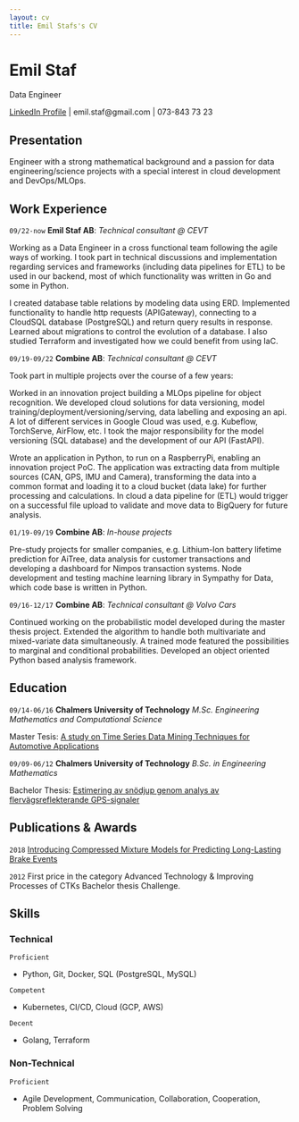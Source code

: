 ```yaml
---
layout: cv
title: Emil Stafs's CV
---
```

# Emil Staf
Data Engineer

<div id="webaddress">
<a href="https://www.linkedin.com/in/emil-staf-523b8120/">LinkedIn Profile</a> | emil.staf@gmail.com | 073-843 73 23
</div>

## Presentation
Engineer with a strong mathematical background and a passion for data engineering/science projects with a special interest in cloud development and DevOps/MLOps.

## Work Experience

`09/22-now`
__Emil Staf AB__: *Technical consultant @ CEVT*

Working as a Data Engineer in a cross functional team following the agile ways of working. I took part in technical discussions and implementation regarding services and frameworks (including data pipelines for ETL) to be used in our backend, most of which functionality was written in Go and some in Python.

I created database table relations by modeling data using ERD. Implemented functionality to handle http requests (APIGateway), connecting to a CloudSQL database (PostgreSQL) and return query results in response. Learned about migrations to control the evolution of a database. I also studied Terraform and investigated how we could benefit from using IaC.

`09/19-09/22`
__Combine AB__: *Technical consultant @ CEVT*

Took part in multiple projects over the course of a few years:

Worked in an innovation project building a MLOps pipeline for object recognition. We developed cloud solutions for data versioning, model training/deployment/versioning/serving, data labelling and exposing an api. A lot of different services in Google Cloud was used, e.g. Kubeflow, TorchServe, AirFlow, etc. I took the major responsibility for the model versioning (SQL database) and the development of our API (FastAPI).

Wrote an application in Python, to run on a RaspberryPi, enabling an innovation project PoC. The application was extracting data from multiple sources (CAN, GPS, IMU and Camera), transforming the data into a common format and loading it to a cloud bucket (data lake) for further processing and calculations. In cloud a data pipeline for (ETL) would trigger on a successful file upload to validate and move data to BigQuery for future analysis.

<!-- Worked as a project lead/developer in an innovation project to investigate the feasibility to detect abnormal communication on a CAN-bus using edge machine learning. A collaboration project with an external company, using their edge machine learning SDK. -->


`01/19-09/19`
__Combine AB__: *In-house projects*

Pre-study projects for smaller companies, e.g. Lithium-Ion battery lifetime prediction for AiTree, data analysis for customer transactions and developing a dashboard for Nimpos transaction systems. Node development and testing machine learning library in Sympathy for Data, which code base is written in Python.

`09/16-12/17`
__Combine AB__: *Technical consultant @ Volvo Cars*

Continued working on the probabilistic model developed during the master thesis project. Extended the algorithm to handle both multivariate and mixed-variate data simultaneously. A trained mode featured the possibilities to marginal and conditional probabilities. Developed an object oriented Python based analysis framework.

## Education

`09/14-06/16`
__Chalmers University of Technology__ *M.Sc. Engineering Mathematics and Computational Science*

Master Tesis: <a href="https://odr.chalmers.se/items/726efcda-a3d9-4dbd-903d-5d84512b66fd">A study on Time Series Data Mining Techniques for Automotive Applications</a>

`09/09-06/12`
__Chalmers University of Technology__ *B.Sc. in Engineering Mathematics*

Bachelor Thesis: <a href="https://odr.chalmers.se/items/a2616bf0-3b52-448f-aef7-2d88da60998b">Estimering av snödjup genom analys av flervägsreflekterande GPS-signaler</a>

## Publications & Awards

`2018`
<a href="https://research.chalmers.se/publication/506034">Introducing Compressed Mixture Models for Predicting Long-Lasting Brake Events</a>

`2012`
First price in the category Advanced Technology & Improving Processes of CTKs Bachelor thesis Challenge.

## Skills

### Technical

`Proficient`
- Python, Git, Docker, SQL (PostgreSQL, MySQL)

`Competent`
- Kubernetes, CI/CD, Cloud (GCP, AWS)

`Decent`
- Golang, Terraform

### Non-Technical

`Proficient`
- Agile Development, Communication, Collaboration, Cooperation, Problem Solving


<!-- ### Footer

Last updated: May 2013 -->
